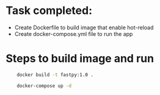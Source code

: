# Task completed:
* Create Dockerfile to build image that enable hot-reload
* Create docker-compose.yml file to run the app

# Steps to build image and run 
```bash 
    docker build -t fastpy:1.0 .
```

```bash  
    docker-compose up -d 
```
